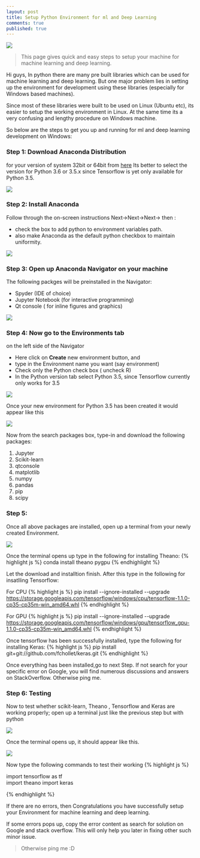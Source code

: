 ```yaml
---
layout: post
title: Setup Python Environment for ml and Deep Learning
comments: true
published: true
---
```

![](/images/anaconda.png)

>This page gives quick and easy steps to setup your machine for machine learning and deep learning.

Hi guys,
In python there are many pre built libraries which can be used for machine learning and deep learning. But one major problem lies in setting up the environment for development using these libraries (especially for Windows based machines).

Since most of these libraries were built to be used on Linux (Ubuntu etc), its easier to setup the working environment in Linux. At the same time its a very confusing and lengthy procedure on Windows machine.

So below are the steps to get you up and running for ml and deep learning development on Windows:

### Step 1: Download Anaconda Distribution 
for your version of system 32bit or 64bit from [here](https://www.continuum.io/downloads)
Its better to select the version for Python 3.6 or 3.5.x since Tensorflow is yet only available for Python 3.5.

![](/images/setup_1.JPG)

### Step 2: Install Anaconda
Follow through the on-screen instructions Next->Next->Next-> then :
- check the box to add python to environment variables path. 
- also make Anaconda as the default python checkbox to maintain uniformity.
   
![](/images/setup_2.JPG)

### Step 3: Open up Anaconda Navigator on your machine
The following packges will be preinstalled in the Navigator:
- Spyder (IDE of choice)
- Jupyter Notebook (for interactive programming)
- Qt console ( for inline figures and graphics)

![](/images/setup_3.JPG)

### Step 4: Now go to the Environments tab 
on the left side of the Navigator
- Here click on **Create** new environment button, and 
- type in the Environment name you want (say environment)
- Check only the Python check box ( uncheck R)
- In the Python version tab select Python 3.5, since Tensorflow currently only  works for 3.5

![](/images/setup_4.JPG)

Once your new environment for Python 3.5 has been created it would appear like this

![](/images/setup_5.JPG)

Now from the search packages box, type-in and download the following packages:
1. Jupyter
2. Scikit-learn
3. qtconsole
4. matplotlib
5. numpy
6. pandas
7. pip
8. scipy

### Step 5: 
Once all above packages are installed, open up a terminal from your newly created Environment.

![](/images/setup_6.JPG)

Once the terminal opens up type in the following for installing Theano:
{% highlight js %}
conda install theano pygpu
{% endhighlight %}

Let the download and installtion finish. After this type in the following for insatlling Tensorflow:

For CPU
{% highlight js %}
pip install --ignore-installed --upgrade https://storage.googleapis.com/tensorflow/windows/cpu/tensorflow-1.1.0-cp35-cp35m-win_amd64.whl
{% endhighlight %}

For GPU
{% highlight js %}
pip install --ignore-installed --upgrade https://storage.googleapis.com/tensorflow/windows/gpu/tensorflow_gpu-1.1.0-cp35-cp35m-win_amd64.whl
{% endhighlight %}

Once tensorflow has been successfully installed, type the following for installing Keras:
{% highlight js %}
pip install git+git://github.com/fchollet/keras.git
{% endhighlight %}

Once everything has been installed,go to next Step. If not search for your specific error on Google, you will find numerous discussions and answers on StackOverflow. Otherwise ping me.

### Step 6: Testing 
Now to test whether scikit-learn, Theano , Tensorflow and Keras are working properly; open up a terminal  just like the previous step but with python

![](/images/setup_7.JPG)

Once the terminal opens up, it should appear like this. 

![](/images/setup_8.JPG)

Now type the following commands to test their working
{% highlight js %}

import tensorflow as tf                                                                                            
import theano
import keras

{% endhighlight %}
 
 
If there are no errors, then Congratulations you have successfully setup your Environment for machine learning and deep learning.

If some errors pops up, copy the error content as search for solution on Google and stack overflow. This will only help you later in fixing other such minor issue.


>Otherwise ping me :D
